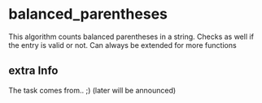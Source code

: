 # balanced_parentheses
This algorithm counts balanced parentheses in a string. Checks as well if the entry is valid or not. Can always be extended for more functions

## extra Info
The task comes from.. ;) (later will be announced)

